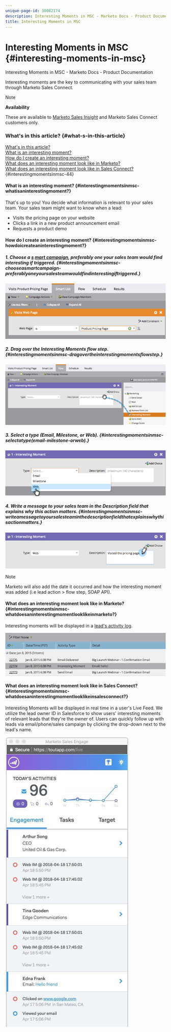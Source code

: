 ```yaml
---
unique-page-id: 30082174
description: Interesting Moments in MSC - Marketo Docs - Product Documentation
title: Interesting Moments in MSC
---
```


# Interesting Moments in MSC {#interesting-moments-in-msc}

Interesting Moments in MSC - Marketo Docs - Product Documentation

Interesting moments are the key to communicating with your sales team through Marketo Sales Connect.

>[!NOTE]
>
>**Availability**
>
>These are available to [Marketo Sales Insight](http://docs.marketo.com/x/2Akt) and Marketo Sales Connect customers only.

####

### What's in this article? {#what-s-in-this-article}

[What's in this article?](#interestingmomentsinmsc-44)  
[What is an interesting moment?](#interestingmomentsinmsc-whatisaninterestingmoment?)  
[How do I create an interesting moment?](#interestingmomentsinmsc-howdoicreateaninterestingmoment?)  
[What does an interesting moment look like in Marketo?](#interestingmomentsinmsc-whatdoesaninterestingmomentlooklikeinmarketo?)  
[What does an interesting moment look like in Sales Connect?](#interestingmomentsinmsc-whatdoesaninterestingmomentlooklikeinsalesconnect?)  
{#interestingmomentsinmsc-44}

#### What is an interesting moment?  {#interestingmomentsinmsc-whatisaninterestingmoment?}

That's up to you! You decide what information is relevant to your sales team. Your sales team might want to know when a lead:

* Visits the pricing page on your website
* Clicks a link in a new product announcement email
* Requests a product demo

#### How do I create an interesting moment? {#interestingmomentsinmsc-howdoicreateaninterestingmoment?}

##### 1. Choose a [s](../../../../welcome-to-marketo-docs/product-docs/core-marketo-concepts/smart-campaigns/understanding-smart-campaigns.md) [mart campaign](../../../../welcome-to-marketo-docs/product-docs/core-marketo-concepts/smart-campaigns.md), preferably one your sales team would find interesting if triggered. {#interestingmomentsinmsc-chooseasmartcampaign-preferablyoneyoursalesteamwouldfindinterestingiftriggered.}

![](assets/image2015-1-8-18-3a8-3a54.png)

##### 2. Drag over the Interesting Moments flow step. {#interestingmomentsinmsc-dragovertheinterestingmomentsflowstep.}

![](assets/image2015-1-8-18-3a15-3a20.png)

##### 3. Select a type (Email, Milestone, or Web). {#interestingmomentsinmsc-selectatype(email-milestone-orweb).}

![](assets/image2015-1-8-18-3a17-3a16.png)

##### 4. Write a message to your sales team in the Description field that explains why this action matters. {#interestingmomentsinmsc-writeamessagetoyoursalesteaminthedescriptionfieldthatexplainswhythisactionmatters.}

![](assets/image2015-1-8-18-3a18-3a23.png)

>[!NOTE]
>
>Marketo will also add the date it occurred and how the interesting moment was added (i.e lead action > flow step, SOAP API).

#### What does an interesting moment look like in Marketo?  {#interestingmomentsinmsc-whatdoesaninterestingmomentlooklikeinmarketo?}

Interesting moments will be displayed in a [lead's activity log](../../../../welcome-to-marketo-docs/product-docs/core-marketo-concepts/smart-lists-and-static-lists/managing-people-in-smart-lists/using-the-person-detail-page.md).

![](assets/image2015-1-14-18-3a45-3a58.png)

#### What does an interesting moment look like in Sales Connect? {#interestingmomentsinmsc-whatdoesaninterestingmomentlooklikeinsalesconnect?}

Interesting Moments will be displayed in real time in a user's Live Feed. We utilize the lead owner ID in Salesforce to show users' interesting moments of relevant leads that they're the owner of. Users can quickly follow up with leads via email/phone/sales campaign by clicking the drop-down next to the lead's name.

![](assets/engagement.jpg)

